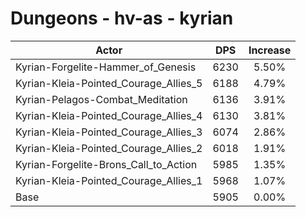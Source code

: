 # Dungeons - hv-as - kyrian
| Actor | DPS | Increase |
|---|:---:|:---:|
|Kyrian-Forgelite-Hammer_of_Genesis|6230|5.50%|
|Kyrian-Kleia-Pointed_Courage_Allies_5|6188|4.79%|
|Kyrian-Pelagos-Combat_Meditation|6136|3.91%|
|Kyrian-Kleia-Pointed_Courage_Allies_4|6130|3.81%|
|Kyrian-Kleia-Pointed_Courage_Allies_3|6074|2.86%|
|Kyrian-Kleia-Pointed_Courage_Allies_2|6018|1.91%|
|Kyrian-Forgelite-Brons_Call_to_Action|5985|1.35%|
|Kyrian-Kleia-Pointed_Courage_Allies_1|5968|1.07%|
|Base|5905|0.00%|
